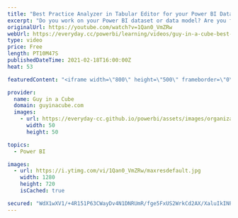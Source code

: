 ```yaml
---
title: "Best Practice Analyzer in Tabular Editor for your Power BI Dataset"
excerpt: "Do you work on your Power BI dataset or data model? Are you following best practices? Patrick walks you through a best practice analyzer set for Tabular Editor, from Michael Kolvasky, that can help you improve your data model.  Blog post: https://powerbi.microsoft.com/blog/best-practice-rules-to-improve-your-models-performance/"
originalUrl: https://youtube.com/watch?v=1Qan0_VmZRw
webUrl: https://everyday.cc/powerbi/learning/videos/guy-in-a-cube-best-practice-analyzer-in-tabular-editor-for-your-power-bi-dataset/
type: video
price: Free
length: PT10M47S
publishedDateTime: 2021-02-18T16:00:00Z
heat: 53

featuredContent: "<iframe width=\"800\" height=\"500\" frameborder=\"0\" src=\"https://www.youtube.com/embed/1Qan0_VmZRw\" allow=\"accelerometer; autoplay; encrypted-media; gyroscope; picture-in-picture\" allowfullscreen></iframe>"

provider:
  name: Guy in a Cube
  domain: guyinacube.com
  images:
    - url: https://everyday-cc.github.io/powerbi/assets/images/organizations/guyinacube.com-50x50.jpg
      width: 50
      height: 50

topics:
  - Power BI

images:
  - url: https://i.ytimg.com/vi/1Qan0_VmZRw/maxresdefault.jpg
    width: 1280
    height: 720
    isCached: true

secured: "WdX1wXV1/+4R151P63CWayDv4N1DNRUmR/fge5FxUS2WrkCd2AX/XaluIkINPcpm4VpM0llflYZQFR0AQ1vuJIooAictEnirOo/MRZvTIHkTrIScgF3yeqeRtft3USaUviWP9QpONq1jytZxuJREMqi9abqOjrWciOAvfUI6ELx03uRDBq1b2X1/pycoEIEX/Krj6CHueCFJMhBoU5QqpD3eAtfZQdX60DQlsMz1ApLDokMFURaPsrRGUvaJ1jZ8NVT4loIAe6rnrW7waWyMUcOmijQxMLGQuEy80EY2XXqQb3FUbRnv2pKtRumxrZcGdp5FWdksSGG/mrw/EU6FHjoKy2OpeHUNN00DlmcmUsykVGlXmZdHe+Gr0F3PWTzLpilHMl8VcB+34W5WGTIAot3160bOxt8waDyplrVMQPw=;fOZeERSu4p0OqVCU1y44IA=="
---
```


